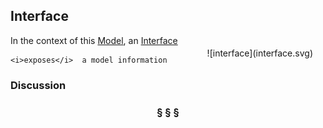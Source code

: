 ## Interface

<div  style="float: right; margin: 20px">
![interface](interface.svg)
</div>

In the context of this [Model](model.md), an [Interface](interface.md)

```
<i>exposes</i>  a model information
```

### Discussion



<h3 align="center"><b>&sect; &sect; &sect;</b></h3>
